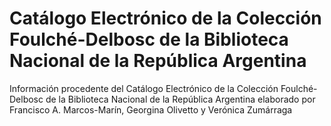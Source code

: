 # Catálogo Electrónico de la Colección Foulché-Delbosc de la Biblioteca Nacional de la República Argentina
Información procedente del Catálogo Electrónico de la Colección Foulché-Delbosc de la Biblioteca Nacional de la República Argentina elaborado por Francisco A. Marcos-Marín, Georgina Olivetto y Verónica Zumárraga
